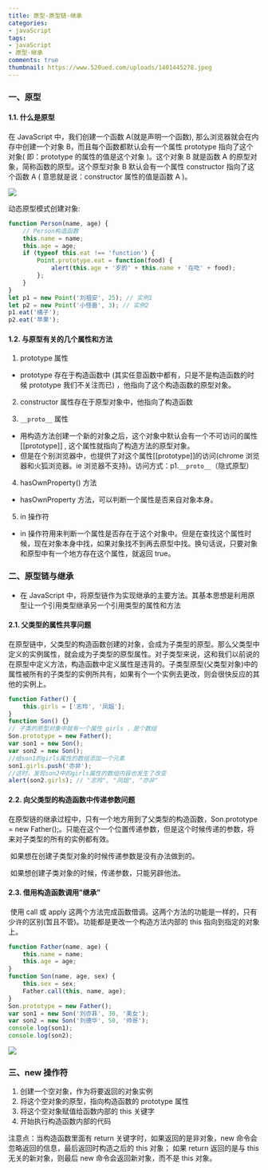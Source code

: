 ```yaml
---
title: 原型-原型链-继承
categories: 
- javaScript
tags: 
- javaScript
- 原型-继承
comments: true
thumbnail: https://www.520ued.com/uploads/1401445278.jpeg
---
```


### **一、原型**

#### 1.1. 什么是原型

在 JavaScript 中，我们创建一个函数 A(就是声明一个函数), 那么浏览器就会在内存中创建一个对象 B，而且每个函数都默认会有一个属性 prototype 指向了这个对象( 即：prototype 的属性的值是这个对象 )。这个对象 B 就是函数 A 的原型对象，简称函数的原型。这个原型对象 B 默认会有一个属性 constructor 指向了这个函数 A ( 意思就是说：constructor 属性的值是函数 A )。

![](/image/prototype.png)

动态原型模式创建对象:

```js
function Person(name, age) {
    // Person构造函数
    this.name = name;
    this.age = age;
    if (typeof this.eat !== 'function') {
        Point.prototype.eat = function(food) {
            alert(this.age + '岁的' + this.name + '在吃' + food);
        };
    }
}
let p1 = new Point('刘祖安', 25); // 实例1
let p2 = new Point('小怪兽', 3); // 实例2
p1.eat('橘子');
p2.eat('苹果');
```

#### 1.2. 与原型有关的几个属性和方法

1. prototype 属性
- prototype 存在于构造函数中 (其实任意函数中都有，只是不是构造函数的时候 prototype 我们不关注而已) ，他指向了这个构造函数的原型对象。

2. constructor 属性存在于原型对象中，他指向了构造函数

3. `__proto__` 属性

- 用构造方法创建一个新的对象之后，这个对象中默认会有一个不可访问的属性 [[prototype]] , 这个属性就指向了构造方法的原型对象。
- 但是在个别浏览器中，也提供了对这个属性[[prototype]]的访问(chrome 浏览器和火狐浏览器。ie 浏览器不支持)。访问方式：p1.`__proto__`（隐式原型）

4. hasOwnProperty() 方法

- hasOwnProperty 方法，可以判断一个属性是否来自对象本身。

5. in 操作符

- in 操作符用来判断一个属性是否存在于这个对象中。但是在查找这个属性时候，现在对象本身中找，如果对象找不到再去原型中找。换句话说，只要对象和原型中有一个地方存在这个属性，就返回 true。

### **二、原型链与继承**

- 在 JavaScript 中，将原型链作为实现继承的主要方法。其基本思想是利用原型让一个引用类型继承另一个引用类型的属性和方法

#### 2.1. 父类型的属性共享问题

在原型链中，父类型的构造函数创建的对象，会成为子类型的原型。那么父类型中定义的实例属性，就会成为子类型的原型属性。对子类型来说，这和我们以前说的在原型中定义方法，构造函数中定义属性是违背的。子类型原型(父类型对象)中的属性被所有的子类型的实例所共有，如果有个一个实例去更改，则会很快反应的其他的实例上。

```js
function Father() {
    this.girls = ['志玲', '凤姐'];
}
function Son() {}
// 子类的原型对象中就有一个属性 girls ，是个数组
Son.prototype = new Father();
var son1 = new Son();
var son2 = new Son();
//给son1的girls属性的数组添加一个元素
son1.girls.push('亦非');
//这时，发现son2中的girls属性的数组内容也发生了改变
alert(son2.girls); // "志玲", "凤姐", "亦非"
```

#### 2.2. 向父类型的构造函数中传递参数问题

​ 在原型链的继承过程中，只有一个地方用到了父类型的构造函数，Son.prototype = new Father();。只能在这个一个位置传递参数，但是这个时候传递的参数，将来对子类型的所有的实例都有效。

​ 如果想在创建子类型对象的时候传递参数是没有办法做到的。

​ 如果想创建子类对象的时候，传递参数，只能另辟他法。

#### 2.3. 借用构造函数调用”继承”

​ 使用 call 或 apply 这两个方法完成函数借调。这两个方法的功能是一样的，只有少许的区别(暂且不管)。功能都是更改一个构造方法内部的 this 指向到指定的对象上。

```js
function Father(name, age) {
    this.name = name;
    this.age = age;
}
function Son(name, age, sex) {
    this.sex = sex;
    Father.call(this, name, age);
}
Son.prototype = new Father();
var son1 = new Son('刘亦菲', 30, '美女');
var son2 = new Son('刘德华', 50, '帅哥');
console.log(son1);
console.log(son2);
```

![](/image/继承.png)

### **三、new 操作符**

1. 创建一个空对象，作为将要返回的对象实例
2. 将这个空对象的原型，指向构造函数的 prototype 属性
3. 将这个空对象赋值给函数内部的 this 关键字
4. 开始执行构造函数内部的代码

注意点：当构造函数里面有 return 关键字时，如果返回的是非对象，new 命令会忽略返回的信息，最后返回时构造之后的 this 对象；
如果 return 返回的是与 this 无关的新对象，则最后 new 命令会返回新对象，而不是 this 对象。
